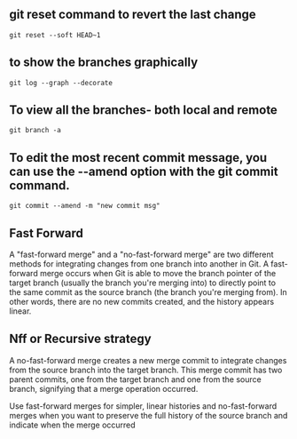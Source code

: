 ## git reset command to revert the last change
`git reset --soft HEAD~1`

## to show the branches graphically
`git log --graph --decorate`

## To view all the branches- both local and remote 
`git branch -a`

## To edit the most recent commit message, you can use the --amend option with the git commit command. 
`git commit --amend -m "new commit msg"`
## Fast Forward
A "fast-forward merge" and a "no-fast-forward merge" are two different methods for integrating changes from one branch into another in Git. 
A fast-forward merge occurs when Git is able to move the branch pointer of the target branch (usually the branch you're merging into) to directly 
point to the same commit as the source branch (the branch you're merging from). In other words, there are no new commits created, and the history appears linear.

## Nff or Recursive strategy
A no-fast-forward merge creates a new merge commit to integrate changes from the source branch into the target branch. This merge commit has two parent commits, 
one from the target branch and one from the source branch, signifying that a merge operation occurred.

Use fast-forward merges for simpler, linear histories and no-fast-forward merges when you want to preserve the full history of the source branch and indicate when the merge occurred
